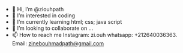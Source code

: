 - 👋 Hi, I’m @ziouhpath
- 👀 I’m interested in coding
- 🌱 I’m currently learning html; css; java script
- 💞️ I’m looking to collaborate on ...
- 📫 How to reach me Instagram: zi.ouh 
whatsapp: +212640036363.
Email: zinebouhmadpath@gmail.com

<!---
ziouhpath/ziouhpath is a ✨ special ✨ repository because its `README.md` (this file) appears on your GitHub profile.
You can click the Preview link to take a look at your changes.
--->
